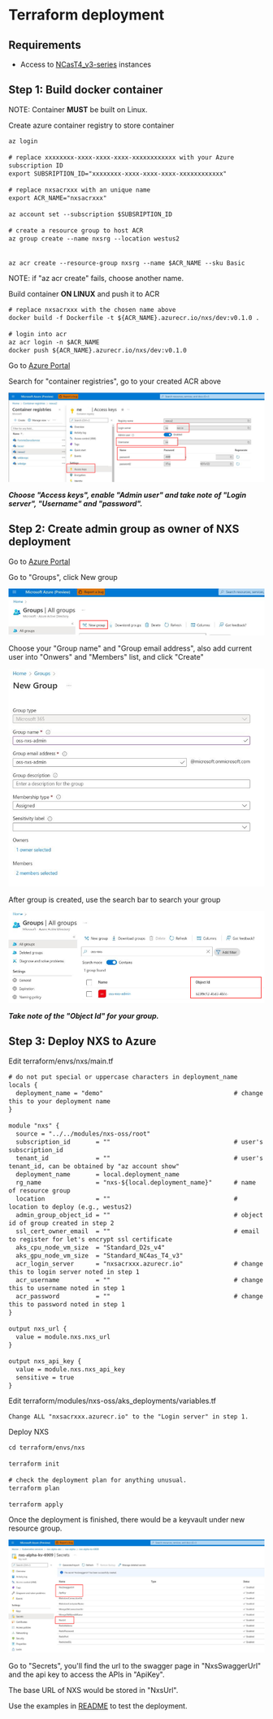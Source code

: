 # Terraform deployment

## Requirements
- Access to [NCasT4_v3-series](https://docs.microsoft.com/en-us/azure/virtual-machines/nct4-v3-series) instances 

## Step 1: Build docker container

NOTE: Container **MUST** be built on Linux.

Create azure container registry to store container
```
az login

# replace xxxxxxxx-xxxx-xxxx-xxxx-xxxxxxxxxxxx with your Azure subscription ID
export SUBSRIPTION_ID="xxxxxxxx-xxxx-xxxx-xxxx-xxxxxxxxxxxx"

# replace nxsacrxxx with an unique name
export ACR_NAME="nxsacrxxx"

az account set --subscription $SUBSRIPTION_ID

# create a resource group to host ACR
az group create --name nxsrg --location westus2


az acr create --resource-group nxsrg --name $ACR_NAME --sku Basic
```

NOTE: if "az acr create" fails, choose another name.

Build container **ON LINUX** and push it to ACR
```
# replace nxsacrxxx with the chosen name above
docker build -f Dockerfile -t ${ACR_NAME}.azurecr.io/nxs/dev:v0.1.0 .

# login into acr
az acr login -n $ACR_NAME
docker push ${ACR_NAME}.azurecr.io/nxs/dev:v0.1.0
```
Go to [Azure Portal](https://ms.portal.azure.com/)

Search for "container registries", go to your created ACR above

![Alt text](images/0.jpg "ACR")

***Choose "Access keys", enable "Admin user" and take note of "Login server", "Username" and "password".***

## Step 2: Create admin group as owner of NXS deployment
Go to [Azure Portal](https://ms.portal.azure.com/)

Go to "Groups", click New group

![Alt text](images/1.jpg "Group")

Choose your "Group name" and "Group email address", also add current user into "Onwers" and "Members" list, and click "Create"

![Alt text](images/2.jpg "New group")

After group is created, use the search bar to search your group

![Alt text](images/3.jpg "Search group info")

***Take note of the "Object Id" for your group.***

## Step 3: Deploy NXS to Azure

Edit terraform/envs/nxs/main.tf
```
# do not put special or uppercase characters in deployment_name
locals {
  deployment_name = "demo"                                    # change this to your deployment name
}

module "nxs" {
  source = "../../modules/nxs-oss/root"  
  subscription_id       = ""                                  # user's subscription_id
  tenant_id             = ""                                  # user's tenant_id, can be obtained by "az account show"
  deployment_name       = local.deployment_name
  rg_name               = "nxs-${local.deployment_name}"      # name of resource group
  location              = ""                                  # location to deploy (e.g., westus2)
  admin_group_object_id = ""                                  # object id of group created in step 2
  ssl_cert_owner_email  = ""                                  # email to register for let's encrypt ssl certificate
  aks_cpu_node_vm_size  = "Standard_D2s_v4"
  aks_gpu_node_vm_size  = "Standard_NC4as_T4_v3"
  acr_login_server      = "nxsacrxxx.azurecr.io"              # change this to login server noted in step 1
  acr_username          = ""                                  # change this to username noted in step 1
  acr_password          = ""                                  # change this to password noted in step 1
}

output nxs_url {
  value = module.nxs.nxs_url
}

output nxs_api_key {
  value = module.nxs.nxs_api_key
  sensitive = true
}
```

Edit terraform/modules/nxs-oss/aks_deployments/variables.tf
```
Change ALL "nxsacrxxx.azurecr.io" to the "Login server" in step 1. 
```

Deploy NXS
```
cd terraform/envs/nxs

terraform init

# check the deployment plan for anything unusual.
terraform plan

terraform apply
```

Once the deployment is finished, there would be a keyvault under new resource group. 

![Alt text](images/4.jpg "Keyvault")

Go to "Secrets", you'll find the url to the swagger page in "NxsSwaggerUrl" and the api key to access the APIs in "ApiKey".

The base URL of NXS would be stored in "NxsUrl".

Use the examples in [README](readme.md) to test the deployment.